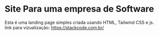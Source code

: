 # Site Para uma empresa de Software
Esta é uma landing page simples criada usando HTML, Tailwind CSS e js.
link para vizualização:
https://stackcode.com.br/
